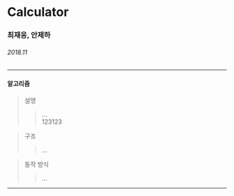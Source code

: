 # Calculator

### 최재웅, 안제하

###### 2018.11
___
#### 알고리즘

> 설명
>> ...  
123123

> 구조
>> ...

> 동작 방식
>> ...
___
